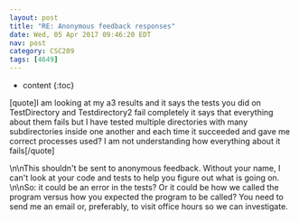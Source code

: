 ```yaml
---
layout: post
title: "RE: Anonymous feedback responses"
date: Wed, 05 Apr 2017 09:46:20 EDT
nav: post
category: CSC209
tags: [4649]
---
```


* content
{:toc}

[quote]I am looking at my a3 results and it says the tests you did on TestDirectory and Testdirectory2 fail completely it says that everything about them fails but I have tested multiple directories with many subdirectories inside one another and each time it succeeded and gave me correct processes used? I am not understanding how everything about it fails[/quote]
<!-- more -->
<p>\n\nThis shouldn't be sent to anonymous feedback. Without your name, I can't look at your code and tests to help you figure out what is going on.  \n\nSo: it could be an error in the tests? Or it could be how we called the program versus how you expected the program to be called? You need to send me an email or, preferably, to visit office hours so we can investigate.</p>
